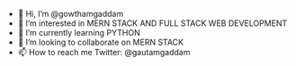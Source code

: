 - 👋 Hi, I’m @gowthamgaddam
- 👀 I’m interested in MERN STACK AND FULL STACK WEB DEVELOPMENT
- 🌱 I’m currently learning PYTHON
- 💞️ I’m looking to collaborate on MERN STACK
- 📫 How to reach me Twitter: @gautamgaddam

<!---
gowthamgaddam/gowthamgaddam is a ✨ special ✨ repository because its `README.md` (this file) appears on your GitHub profile.
You can click the Preview link to take a look at your changes.
--->
